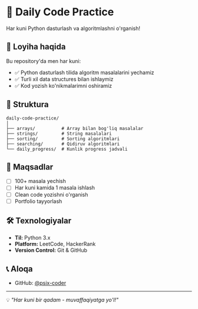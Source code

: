 # 🚀 Daily Code Practice

Har kuni Python dasturlash va algoritmlashni o'rganish!

## 📖 Loyiha haqida

Bu repository'da men har kuni:
- ✅ Python dasturlash tilida algoritm masalalarini yechamiz
- ✅ Turli xil data structures bilan ishlaymiz
- ✅ Kod yozish ko'nikmalarimni oshiramiz

## 📂 Struktura

```
daily-code-practice/
│
├── arrays/          # Array bilan bog'liq masalalar
├── strings/         # String masalalari
├── sorting/         # Sorting algoritmlari
├── searching/       # Qidiruv algoritmlari
└── daily_progress/  # Kunlik progress jadvali
```

## 🎯 Maqsadlar

- [ ] 100+ masala yechish
- [ ] Har kuni kamida 1 masala ishlash
- [ ] Clean code yozishni o'rganish
- [ ] Portfolio tayyorlash

## 🛠 Texnologiyalar

- **Til:** Python 3.x
- **Platform:** LeetCode, HackerRank
- **Version Control:** Git & GitHub

## 📞 Aloqa

- GitHub: [@psix-coder](https://github.com/psix-coder)

---

💡 *"Har kuni bir qadam - muvaffaqiyatga yo'l!"*

